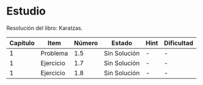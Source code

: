 # Estudio
Resolución del libro: Karatzas. 


| Capítulo | Item | Número | Estado       | Hint    | Dificultad |
|----------|------|--------|--------------|---------|------------|
| 1        | Problema   | 1.5       | Sin Solución         | -  | -   |
| 1        | Ejercicio  | 1.7       | Sin Solución         | -  | -   |
| 1        | Ejercicio  | 1.8       | Sin Solución         | -  | -   |
